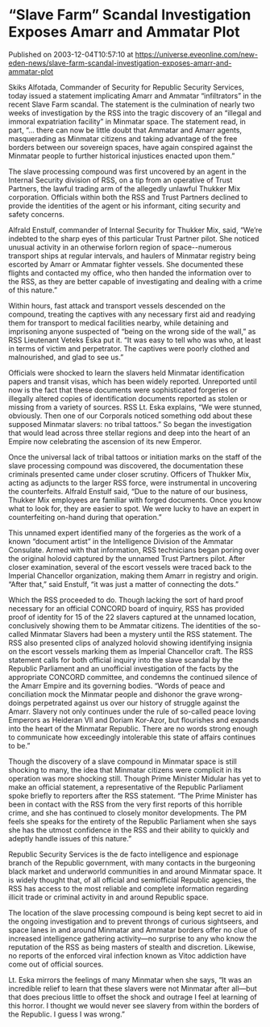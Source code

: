 # “Slave Farm” Scandal Investigation Exposes Amarr and Ammatar Plot
Published on 2003-12-04T10:57:10 at https://universe.eveonline.com/new-eden-news/slave-farm-scandal-investigation-exposes-amarr-and-ammatar-plot

Skiks Alfotada, Commander of Security for Republic Security Services, today issued a statement implicating Amarr and Ammatar “infiltrators” in the recent Slave Farm scandal. The statement is the culmination of nearly two weeks of investigation by the RSS into the tragic discovery of an “illegal and immoral expatriation facility” in Minmatar space. The statement read, in part, “… there can now be little doubt that Ammatar and Amarr agents, masquerading as Minmatar citizens and taking advantage of the free borders between our sovereign spaces, have again conspired against the Minmatar people to further historical injustices enacted upon them.” 

The slave processing compound was first uncovered by an agent in the Internal Security division of RSS, on a tip from an operative of Trust Partners, the lawful trading arm of the allegedly unlawful Thukker Mix corporation. Officials within both the RSS and Trust Partners declined to provide the identities of the agent or his informant, citing security and safety concerns. 

Alfrald Enstulf, commander of Internal Security for Thukker Mix, said, “We’re indebted to the sharp eyes of this particular Trust Partner pilot. She noticed unusual activity in an otherwise forlorn region of space--numerous transport ships at regular intervals, and haulers of Minmatar registry being escorted by Amarr or Ammatar fighter vessels. She documented these flights and contacted my office, who then handed the information over to the RSS, as they are better capable of investigating and dealing with a crime of this nature.” 

Within hours, fast attack and transport vessels descended on the compound, treating the captives with any necessary first aid and readying them for transport to medical facilities nearby, while detaining and imprisoning anyone suspected of “being on the wrong side of the wall,” as RSS Lieutenant Veteks Eska put it. “It was easy to tell who was who, at least in terms of victim and perpetrator. The captives were poorly clothed and malnourished, and glad to see us.” 

Officials were shocked to learn the slavers held Minmatar identification papers and transit visas, which has been widely reported. Unreported until now is the fact that these documents were sophisticated forgeries or illegally altered copies of identification documents reported as stolen or missing from a variety of sources. RSS Lt. Eska explains, “We were stunned, obviously. Then one of our Corporals noticed something odd about these supposed Minmatar slavers: no tribal tattoos.” So began the investigation that would lead across three stellar regions and deep into the heart of an Empire now celebrating the ascension of its new Emperor. 

Once the universal lack of tribal tattoos or initiation marks on the staff of the slave processing compound was discovered, the documentation these criminals presented came under closer scrutiny. Officers of Thukker Mix, acting as adjuncts to the larger RSS force, were instrumental in uncovering the counterfeits. Alfrald Enstulf said, “Due to the nature of our business, Thukker Mix employees are familiar with forged documents. Once you know what to look for, they are easier to spot. We were lucky to have an expert in counterfeiting on-hand during that operation.” 

This unnamed expert identified many of the forgeries as the work of a known “document artist” in the Intelligence Division of the Ammatar Consulate. Armed with that information, RSS technicians began poring over the original holovid captured by the unnamed Trust Partners pilot. After closer examination, several of the escort vessels were traced back to the Imperial Chancellor organization, making them Amarr in registry and origin. “After that,” said Enstulf, “it was just a matter of connecting the dots.” 

Which the RSS proceeded to do. Though lacking the sort of hard proof necessary for an official CONCORD board of inquiry, RSS has provided proof of identity for 15 of the 22 slavers captured at the unnamed location, conclusively showing them to be Ammatar citizens. The identities of the so-called Minmatar Slavers had been a mystery until the RSS statement. The RSS also presented clips of analyzed holovid showing identifying insignia on the escort vessels marking them as Imperial Chancellor craft. The RSS statement calls for both official inquiry into the slave scandal by the Republic Parliament and an unofficial investigation of the facts by the appropriate CONCORD committee, and condemns the continued silence of the Amarr Empire and its governing bodies. “Words of peace and conciliation mock the Minmatar people and dishonor the grave wrong-doings perpetrated against us over our history of struggle against the Amarr. Slavery not only continues under the rule of so-called peace loving Emperors as Heideran VII and Doriam Kor-Azor, but flourishes and expands into the heart of the Minmatar Republic. There are no words strong enough to communicate how exceedingly intolerable this state of affairs continues to be.” 

Though the discovery of a slave compound in Minmatar space is still shocking to many, the idea that Minmatar citizens were complicit in its operation was more shocking still. Though Prime Minister Midular has yet to make an official statement, a representative of the Republic Parliament spoke briefly to reporters after the RSS statement. “The Prime Minister has been in contact with the RSS from the very first reports of this horrible crime, and she has continued to closely monitor developments. The PM feels she speaks for the entirety of the Republic Parliament when she says she has the utmost confidence in the RSS and their ability to quickly and adeptly handle issues of this nature.” 

Republic Security Services is the de facto intelligence and espionage branch of the Republic government, with many contacts in the burgeoning black market and underworld communities in and around Minmatar space. It is widely thought that, of all official and semiofficial Republic agencies, the RSS has access to the most reliable and complete information regarding illicit trade or criminal activity in and around Republic space. 

The location of the slave processing compound is being kept secret to aid in the ongoing investigation and to prevent throngs of curious sightseers, and space lanes in and around Minmatar and Ammatar borders offer no clue of increased intelligence gathering activity—no surprise to any who know the reputation of the RSS as being masters of stealth and discretion. Likewise, no reports of the enforced viral infection known as Vitoc addiction have come out of official sources. 

Lt. Eska mirrors the feelings of many Minmatar when she says, “It was an incredible relief to learn that these slavers were not Minmatar after all—but that does precious little to offset the shock and outrage I feel at learning of this horror. I thought we would never see slavery from within the borders of the Republic. I guess I was wrong.”
